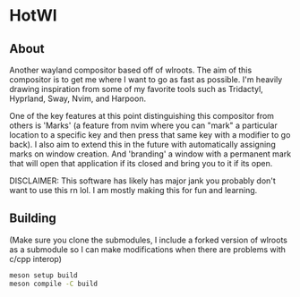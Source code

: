 # HotWl
## About
Another wayland compositor based off of wlroots. The aim of this compositor is
to get me where I want to go as fast as possible. I'm heavily drawing
inspiration from some of my favorite tools such as Tridactyl, Hyprland, Sway, Nvim, and
Harpoon.

One of the key features at this point distinguishing this compositor from
others is 'Marks' (a feature from nvim where you can "mark" a particular
location to a specific key and then press that same key with a modifier to go
back). I also aim to extend this in the future with automatically assigning
marks on window creation. And 'branding' a window with a permanent mark that will
open that application if its closed and bring you to it if its open.

DISCLAIMER: This software has likely has major jank you probably don't want to 
use this rn lol. I am mostly making this for fun and learning.

## Building
(Make sure you clone the submodules, I include a forked version of wlroots as a submodule so I can
make modifications when there are problems with c/cpp interop)

```sh
meson setup build
meson compile -C build
```
